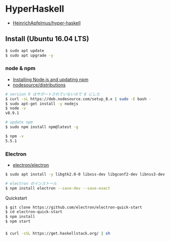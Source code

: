 # HyperHaskell

- [HeinrichApfelmus/hyper-haskell](https://github.com/HeinrichApfelmus/hyper-haskell)

## Install (Ubuntu 16.04 LTS)

```bash
$ sudo apt update
$ sudo apt upgrade -y
```

### node & npm

- [Installing Node.js and updating npm](https://docs.npmjs.com/getting-started/installing-node)
- [nodesource/distributions](https://github.com/nodesource/distributions#debinstall)

```bash
# version 9 はサポートされていないので 8 にした
$ curl -sL https://deb.nodesource.com/setup_8.x | sudo -E bash -
$ sudo apt-get install -y nodejs
$ node -v
v8.9.1

# update npm
$ sudo npm install npm@latest -g

$ npm -v
5.5.1
```

### Electron

- [electron/electron](https://github.com/electron/electron#installation)

```bash
$ sudo apt install -y libgtk2.0-0 libxss-dev libgconf2-dev libnss3-dev libasound2-dev

# electron のインストール
$ npm install electron --save-dev --save-exact
```

Quickstart

```bash
$ git clone https://github.com/electron/electron-quick-start
$ cd electron-quick-start
$ npm install
$ npm start
```

###

```bash
$ curl -sSL https://get.haskellstack.org/ | sh
```

